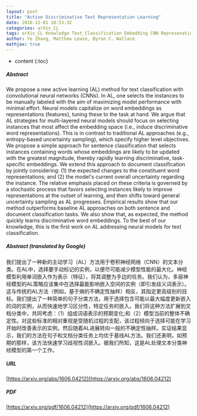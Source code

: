 ```yaml
---
layout: post
title: "Active Discriminative Text Representation Learning"
date: 2016-12-01 18:53:32
categories: arXiv_CL
tags: arXiv_CL Knowledge Text_Classification Embedding CNN Represenation_Learning Classification
author: Ye Zhang, Matthew Lease, Byron C. Wallace
mathjax: true
---
```


* content
{:toc}

##### Abstract
We propose a new active learning (AL) method for text classification with convolutional neural networks (CNNs). In AL, one selects the instances to be manually labeled with the aim of maximizing model performance with minimal effort. Neural models capitalize on word embeddings as representations (features), tuning these to the task at hand. We argue that AL strategies for multi-layered neural models should focus on selecting instances that most affect the embedding space (i.e., induce discriminative word representations). This is in contrast to traditional AL approaches (e.g., entropy-based uncertainty sampling), which specify higher level objectives. We propose a simple approach for sentence classification that selects instances containing words whose embeddings are likely to be updated with the greatest magnitude, thereby rapidly learning discriminative, task-specific embeddings. We extend this approach to document classification by jointly considering: (1) the expected changes to the constituent word representations; and (2) the model's current overall uncertainty regarding the instance. The relative emphasis placed on these criteria is governed by a stochastic process that favors selecting instances likely to improve representations at the outset of learning, and then shifts toward general uncertainty sampling as AL progresses. Empirical results show that our method outperforms baseline AL approaches on both sentence and document classification tasks. We also show that, as expected, the method quickly learns discriminative word embeddings. To the best of our knowledge, this is the first work on AL addressing neural models for text classification.

##### Abstract (translated by Google)
我们提出了一种新的主​​动学习（AL）方法用于卷积神经网络（CNN）的文本分类。在AL中，选择要手动标记的实例，以便尽可能减少模型性能的最大化。神经模型利用单词嵌入作为表示（特征），将其调整为手边的任务。我们认为，多层神经模型的AL策略应该集中在选择最能影响嵌入空间的实例（即引发歧义词表示）。这与传统的AL方法（例如，基于熵的不确定性抽样）相反，其指定更高级别的目标。我们提出了一种简单的句子分类方法，用于选择包含可能以最大幅度更新嵌入的词的实例，从而快速地学习区分性，特定任务的嵌入。我们将这种方法扩展到文档分类中，共同考虑：（1）组成词语表示的预期变化;和（2）模型当前的整体不确定性。对这些标准的相对重视是受随机过程的支配，该过程倾向于选择可能在学习开始时改善表示的实例，然后随着AL进展转向一般的不确定性抽样。实证结果显示，我们的方法在句子和文档分类任务上均优于基线AL方法。我们还表明，如预期的那样，该方法快速学习歧视性词嵌入。据我们所知，这是AL处理文本分类神经模型的第一个工作。

##### URL
[https://arxiv.org/abs/1606.04212](https://arxiv.org/abs/1606.04212)

##### PDF
[https://arxiv.org/pdf/1606.04212](https://arxiv.org/pdf/1606.04212)

